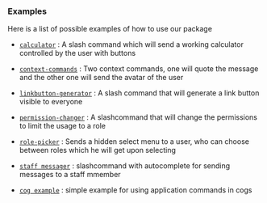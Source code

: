 <p align="center">

<h3><b>Examples</b></h3>
Here is a list of possible examples of how to use our package
</p>

-  [`calculator`](https://github.com/discord-py-ui/discord-ui/tree/main/examples/calculator.py)
    : A slash command which will send a working calculator controlled by the user with buttons

-  [`context-commands`](https://github.com/discord-py-ui/discord-ui/tree/main/examples/context_commands.py)
    : Two context commands, one will quote the message and the other one will send the avatar of the user

-  [`linkbutton-generator`](https://github.com/discord-py-ui/discord-ui/tree/main/examples/generate_linkbutton.py)
    : A slash command that will generate a link button visible to everyone

-  [`permission-changer`](https://github.com/discord-py-ui/discord-ui/tree/main/examples/permissions.py)
    : A slashcommand that will change the permissions to limit the usage to a role

-  [`role-picker`](https://github.com/discord-py-ui/discord-ui/tree/main/examples/role_picker.py)
    : Sends a hidden select menu to a user, who can choose between roles which he will get upon selecting

-  [`staff messager`](https://github.com/discord-py-ui/discord-ui/tree/main/examples/staff_message.py)
    : slashcommand with autocomplete for sending messages to a staff mmember

- [`cog example`](https://github.com/discord-py-ui/discord-ui/tree/main/examples/cogs.py)
    : simple example for using application commands in cogs